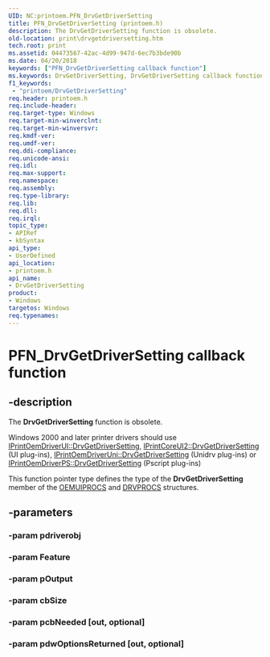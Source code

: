 ```yaml
---
UID: NC:printoem.PFN_DrvGetDriverSetting
title: PFN_DrvGetDriverSetting (printoem.h)
description: The DrvGetDriverSetting function is obsolete.
old-location: print\drvgetdriversetting.htm
tech.root: print
ms.assetid: 04473567-42ac-4d99-947d-6ec7b3bde90b
ms.date: 04/20/2018
keywords: ["PFN_DrvGetDriverSetting callback function"]
ms.keywords: DrvGetDriverSetting, DrvGetDriverSetting callback function [Print Devices], PFN_DrvGetDriverSetting, PFN_DrvGetDriverSetting callback, print.drvgetdriversetting, print_obsoletefunctions_655cde75-fc70-4d6c-a7b4-8eb1e068ebd9.xml, printoem/DrvGetDriverSetting
f1_keywords:
 - "printoem/DrvGetDriverSetting"
req.header: printoem.h
req.include-header: 
req.target-type: Windows
req.target-min-winverclnt: 
req.target-min-winversvr: 
req.kmdf-ver: 
req.umdf-ver: 
req.ddi-compliance: 
req.unicode-ansi: 
req.idl: 
req.max-support: 
req.namespace: 
req.assembly: 
req.type-library: 
req.lib: 
req.dll: 
req.irql: 
topic_type:
- APIRef
- kbSyntax
api_type:
- UserDefined
api_location:
- printoem.h
api_name:
- DrvGetDriverSetting
product:
- Windows
targetos: Windows
req.typenames: 
---
```


# PFN_DrvGetDriverSetting callback function


## -description


The <b>DrvGetDriverSetting</b> function is obsolete.

 Windows 2000 and later printer drivers should use <a href="https://docs.microsoft.com/windows-hardware/drivers/ddi/prcomoem/nf-prcomoem-iprintoemdriverui-drvgetdriversetting">IPrintOemDriverUI::DrvGetDriverSetting</a>, <a href="https://docs.microsoft.com/windows-hardware/drivers/ddi/prcomoem/nf-prcomoem-iprintcoreui2-drvgetdriversetting">IPrintCoreUI2::DrvGetDriverSetting</a> (UI plug-ins), <a href="https://docs.microsoft.com/windows-hardware/drivers/ddi/prcomoem/nf-prcomoem-iprintoemdriveruni-drvgetdriversetting">IPrintOemDriverUni::DrvGetDriverSetting</a> (Unidrv plug-ins) or <a href="https://docs.microsoft.com/windows-hardware/drivers/ddi/prcomoem/nf-prcomoem-iprintoemdriverps-drvgetdriversetting">IPrintOemDriverPS::DrvGetDriverSetting</a> (Pscript plug-ins) 

This function pointer type defines the type of the <b>DrvGetDriverSetting</b> member of the <a href="https://docs.microsoft.com/windows-hardware/drivers/ddi/printoem/ns-printoem-_oemuiprocs">OEMUIPROCS</a> and <a href="https://docs.microsoft.com/windows-hardware/drivers/ddi/printoem/ns-printoem-_drvprocs">DRVPROCS</a> structures.


## -parameters




### -param pdriverobj


### -param Feature


### -param pOutput


### -param cbSize


### -param pcbNeeded [out, optional]


### -param pdwOptionsReturned [out, optional]

